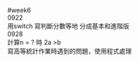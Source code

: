 #week6   
0922   
用switch 寫判斷分數等地 分成基本和進階版   
0928   
計算n = ? 時  2a >b     
寫高等統計作業時遇到的問題，使用程式處理   
